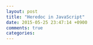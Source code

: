 ```yaml
---
layout: post
title: "Heredoc in JavaScript"
date: 2015-05-25 23:47:14 +0900
comments: true
categories: 
---
```

